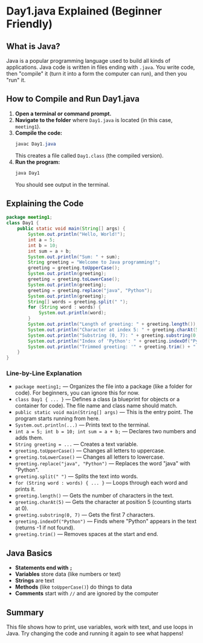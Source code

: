 # Day1.java Explained (Beginner Friendly)

## What is Java?
Java is a popular programming language used to build all kinds of applications. Java code is written in files ending with `.java`. You write code, then "compile" it (turn it into a form the computer can run), and then you "run" it.

## How to Compile and Run Day1.java
1. **Open a terminal or command prompt.**
2. **Navigate to the folder** where `Day1.java` is located (in this case, `meeting1`).
3. **Compile the code:**
   ```powershell
   javac Day1.java
   ```
   This creates a file called `Day1.class` (the compiled version).
4. **Run the program:**
   ```powershell
   java Day1
   ```
   You should see output in the terminal.

## Explaining the Code

```java
package meeting1;
class Day1 {
	public static void main(String[] args) {
		System.out.println("Hello, World!");
		int a = 5;
		int b = 10;
		int sum = a + b;
		System.out.println("Sum: " + sum);
		String greeting = "Welcome to Java programming!";
		greeting = greeting.toUpperCase();
		System.out.println(greeting);
		greeting = greeting.toLowerCase();
		System.out.println(greeting);
		greeting = greeting.replace("java", "Python");
		System.out.println(greeting);
		String[] words = greeting.split(" ");
		for (String word : words) {
			System.out.println(word);
		}
		System.out.println("Length of greeting: " + greeting.length());
		System.out.println("Character at index 5: " + greeting.charAt(5));
		System.out.println("Substring (0, 7): " + greeting.substring(0, 7));
		System.out.println("Index of 'Python': " + greeting.indexOf("Python"));
		System.out.println("Trimmed greeting: '" + greeting.trim() + "'");
	}
}
```

### Line-by-Line Explanation
- `package meeting1;` — Organizes the file into a package (like a folder for code). For beginners, you can ignore this for now.
- `class Day1 { ... }` — Defines a class (a blueprint for objects or a container for code). The file name and class name should match.
- `public static void main(String[] args)` — This is the entry point. The program starts running from here.
- `System.out.println(...)` — Prints text to the terminal.
- `int a = 5; int b = 10; int sum = a + b;` — Declares two numbers and adds them.
- `String greeting = ...` — Creates a text variable.
- `greeting.toUpperCase()` — Changes all letters to uppercase.
- `greeting.toLowerCase()` — Changes all letters to lowercase.
- `greeting.replace("java", "Python")` — Replaces the word "java" with "Python".
- `greeting.split(" ")` — Splits the text into words.
- `for (String word : words) { ... }` — Loops through each word and prints it.
- `greeting.length()` — Gets the number of characters in the text.
- `greeting.charAt(5)` — Gets the character at position 5 (counting starts at 0).
- `greeting.substring(0, 7)` — Gets the first 7 characters.
- `greeting.indexOf("Python")` — Finds where "Python" appears in the text (returns -1 if not found).
- `greeting.trim()` — Removes spaces at the start and end.

## Java Basics
- **Statements end with `;`**
- **Variables** store data (like numbers or text)
- **Strings** are text
- **Methods** (like `toUpperCase()`) do things to data
- **Comments** start with `//` and are ignored by the computer

## Summary
This file shows how to print, use variables, work with text, and use loops in Java. Try changing the code and running it again to see what happens!
